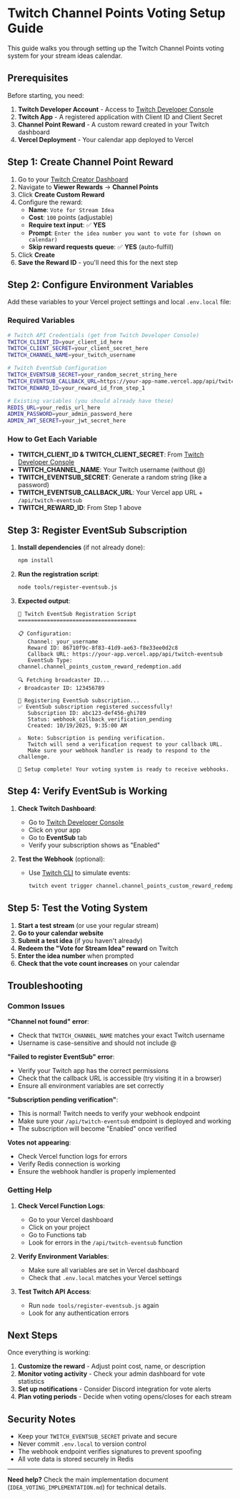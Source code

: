 # Twitch Channel Points Voting Setup Guide

This guide walks you through setting up the Twitch Channel Points voting system for your stream ideas calendar.

## Prerequisites

Before starting, you need:

1. **Twitch Developer Account** - Access to [Twitch Developer Console](https://dev.twitch.tv/console)
2. **Twitch App** - A registered application with Client ID and Client Secret
3. **Channel Point Reward** - A custom reward created in your Twitch dashboard
4. **Vercel Deployment** - Your calendar app deployed to Vercel

## Step 1: Create Channel Point Reward

1. Go to your [Twitch Creator Dashboard](https://dashboard.twitch.tv/)
2. Navigate to **Viewer Rewards** → **Channel Points**
3. Click **Create Custom Reward**
4. Configure the reward:
   - **Name**: `Vote for Stream Idea`
   - **Cost**: `100` points (adjustable)
   - **Require text input**: ✅ **YES**
   - **Prompt**: `Enter the idea number you want to vote for (shown on calendar)`
   - **Skip reward requests queue**: ✅ **YES** (auto-fulfill)
5. Click **Create**
6. **Save the Reward ID** - you'll need this for the next step

## Step 2: Configure Environment Variables

Add these variables to your Vercel project settings and local `.env.local` file:

### Required Variables

```bash
# Twitch API Credentials (get from Twitch Developer Console)
TWITCH_CLIENT_ID=your_client_id_here
TWITCH_CLIENT_SECRET=your_client_secret_here
TWITCH_CHANNEL_NAME=your_twitch_username

# Twitch EventSub Configuration
TWITCH_EVENTSUB_SECRET=your_random_secret_string_here
TWITCH_EVENTSUB_CALLBACK_URL=https://your-app-name.vercel.app/api/twitch-eventsub
TWITCH_REWARD_ID=your_reward_id_from_step_1

# Existing variables (you should already have these)
REDIS_URL=your_redis_url_here
ADMIN_PASSWORD=your_admin_password_here
ADMIN_JWT_SECRET=your_jwt_secret_here
```

### How to Get Each Variable

- **TWITCH_CLIENT_ID & TWITCH_CLIENT_SECRET**: From [Twitch Developer Console](https://dev.twitch.tv/console)
- **TWITCH_CHANNEL_NAME**: Your Twitch username (without @)
- **TWITCH_EVENTSUB_SECRET**: Generate a random string (like a password)
- **TWITCH_EVENTSUB_CALLBACK_URL**: Your Vercel app URL + `/api/twitch-eventsub`
- **TWITCH_REWARD_ID**: From Step 1 above

## Step 3: Register EventSub Subscription

1. **Install dependencies** (if not already done):
   ```bash
   npm install
   ```

2. **Run the registration script**:
   ```bash
   node tools/register-eventsub.js
   ```

3. **Expected output**:
   ```
   🎯 Twitch EventSub Registration Script
   =====================================

   📋 Configuration:
      Channel: your_username
      Reward ID: 86710f9c-8f83-41d9-ae63-f8e33ee0d2c8
      Callback URL: https://your-app.vercel.app/api/twitch-eventsub
      EventSub Type: channel.channel_points_custom_reward_redemption.add

   🔍 Fetching broadcaster ID...
   ✓ Broadcaster ID: 123456789

   📡 Registering EventSub subscription...
   ✅ EventSub subscription registered successfully!
      Subscription ID: abc123-def456-ghi789
      Status: webhook_callback_verification_pending
      Created: 10/19/2025, 9:35:00 AM

   ⚠️  Note: Subscription is pending verification.
      Twitch will send a verification request to your callback URL.
      Make sure your webhook handler is ready to respond to the challenge.

   🎉 Setup complete! Your voting system is ready to receive webhooks.
   ```

## Step 4: Verify EventSub is Working

1. **Check Twitch Dashboard**:
   - Go to [Twitch Developer Console](https://dev.twitch.tv/console)
   - Click on your app
   - Go to **EventSub** tab
   - Verify your subscription shows as "Enabled"

2. **Test the Webhook** (optional):
   - Use [Twitch CLI](https://dev.twitch.tv/docs/cli/) to simulate events:
     ```bash
     twitch event trigger channel.channel_points_custom_reward_redemption.add
     ```

## Step 5: Test the Voting System

1. **Start a test stream** (or use your regular stream)
2. **Go to your calendar website**
3. **Submit a test idea** (if you haven't already)
4. **Redeem the "Vote for Stream Idea" reward** on Twitch
5. **Enter the idea number** when prompted
6. **Check that the vote count increases** on your calendar

## Troubleshooting

### Common Issues

**"Channel not found" error**:
- Check that `TWITCH_CHANNEL_NAME` matches your exact Twitch username
- Username is case-sensitive and should not include @

**"Failed to register EventSub" error**:
- Verify your Twitch app has the correct permissions
- Check that the callback URL is accessible (try visiting it in a browser)
- Ensure all environment variables are set correctly

**"Subscription pending verification"**:
- This is normal! Twitch needs to verify your webhook endpoint
- Make sure your `/api/twitch-eventsub` endpoint is deployed and working
- The subscription will become "Enabled" once verified

**Votes not appearing**:
- Check Vercel function logs for errors
- Verify Redis connection is working
- Ensure the webhook handler is properly implemented

### Getting Help

1. **Check Vercel Function Logs**:
   - Go to your Vercel dashboard
   - Click on your project
   - Go to Functions tab
   - Look for errors in the `/api/twitch-eventsub` function

2. **Verify Environment Variables**:
   - Make sure all variables are set in Vercel dashboard
   - Check that `.env.local` matches your Vercel settings

3. **Test Twitch API Access**:
   - Run `node tools/register-eventsub.js` again
   - Look for any authentication errors

## Next Steps

Once everything is working:

1. **Customize the reward** - Adjust point cost, name, or description
2. **Monitor voting activity** - Check your admin dashboard for vote statistics
3. **Set up notifications** - Consider Discord integration for vote alerts
4. **Plan voting periods** - Decide when voting opens/closes for each stream

## Security Notes

- Keep your `TWITCH_EVENTSUB_SECRET` private and secure
- Never commit `.env.local` to version control
- The webhook endpoint verifies signatures to prevent spoofing
- All vote data is stored securely in Redis

---

**Need help?** Check the main implementation document (`IDEA_VOTING_IMPLEMENTATION.md`) for technical details.

